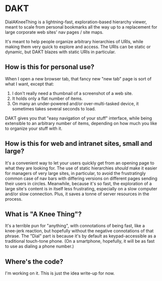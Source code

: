 # DAKT
DialAKneeThing is a lightning-fast, exploration-based hierarchy viewer, meant to scale from personal bookmarks all the way up to a replacement for large corporate web sites' nav pages / site maps.

It's meant to help people organize arbitrary hierarchies of URIs, while making them very quick to explore and access.  The URIs can be static or dynamic, but DAKT blazes with static URIs in particular.

## How is this for personal use?

When I open a new browser tab, that fancy new "new tab" page is sort of what I want, except that:

1.  I don't really need a thumbnail of a screenshot of a web site.
2.  It holds only a flat number of items.
3.  On many an under-powered and/or over-multi-tasked device, it sometimes takes several seconds to load.

DAKT gives you that "easy navigation of your stuff" interface, while being extensible to an arbitrary number of items, depending on how much you like to organize your stuff with it.

## How is this for web and intranet sites, small and large?

It's a convenient way to let your users quickly get from an opening page to what they are looking for.  The use of static hierarchies *should* make it easier for managers of very large sites, in particular, to avoid the frustratingly common case of nav bars with differing versions on different pages sending their users in circles.  Meanwhile, because it's so fast, the exploration of a large site's content is in itself less frustrating, especially on a slow computer and/or slow connection.  Plus, it saves a tonne of server resources in the process.

## What is "A Knee Thing"?

It's a terrible pun for "anything", with connotations of being fast, like a knee-jerk reaction, but hopefully without the negative connotations of that phrase.  The "Dial" part is because it's by default as keypad-accessible as a traditional touch-tone phone.  (On a smartphone, hopefully, it will be as fast to use as dialing a phone number.)

## Where's the code?

I'm working on it.  This is just the idea write-up for now.
